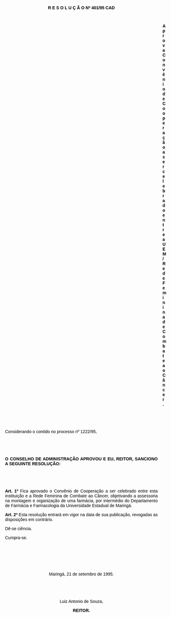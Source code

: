 <BODY TEXT="#000000">

<B><FONT FACE="Arial"><P ALIGN="CENTER">R E S O L U &Ccedil; &Atilde; O Nº 401/95 CAD</P>
</B><P ALIGN="JUSTIFY"></P>
<P ALIGN="JUSTIFY">&nbsp;</P><DIR>
<DIR>
<DIR>
<DIR>
<DIR>
<DIR>
<DIR>
<DIR>
<DIR>
<DIR>
<DIR>
<DIR>
<DIR>

<B><P ALIGN="JUSTIFY">Aprova Conv&ecirc;nio de Coopera&ccedil;&atilde;o a ser celebrado entre a UEM/Rede Feminina de Combate ao C&acirc;ncer.</P>
</B><P ALIGN="JUSTIFY"></P>
<P ALIGN="JUSTIFY">&nbsp;</P>
<P ALIGN="JUSTIFY">&nbsp;</P></DIR>
</DIR>
</DIR>
</DIR>
</DIR>
</DIR>
</DIR>
</DIR>
</DIR>
</DIR>
</DIR>
</DIR>
</DIR>

<P ALIGN="JUSTIFY">Considerando o contido no processo nº 1222/95,</P>
<P ALIGN="JUSTIFY"></P>
<P ALIGN="JUSTIFY">&nbsp;</P>
<P ALIGN="JUSTIFY">&nbsp;</P>
<B><P ALIGN="JUSTIFY">O CONSELHO DE ADMINISTRA&Ccedil;&Atilde;O APROVOU E EU, REITOR, SANCIONO A SEGUINTE RESOLU&Ccedil;&Atilde;O:</P>
</B><P ALIGN="JUSTIFY"></P>
<P ALIGN="JUSTIFY">&nbsp;</P>
<P ALIGN="JUSTIFY">&nbsp;</P>
<B><P ALIGN="JUSTIFY">Art. 1º</B>  Fica aprovado o Conv&ecirc;nio  de Coopera&ccedil;&atilde;o a ser celebrado entre esta institui&ccedil;&atilde;o e a Rede Feminina de Combate ao C&acirc;ncer, objetivando a assessoria na montagem e organiza&ccedil;&atilde;o de uma farm&aacute;cia, por interm&eacute;dio do Departamento de Farm&aacute;cia e Farmacologia da Universidade Estadual de Maring&aacute;.</P>
<B><P ALIGN="JUSTIFY">Art. 2º</B> Esta resolu&ccedil;&atilde;o entrar&aacute; em vigor na data de sua publica&ccedil;&atilde;o, revogadas as disposi&ccedil;&otilde;es em contr&aacute;rio.</P>
<P ALIGN="JUSTIFY">D&ecirc;-se ci&ecirc;ncia.</P>
<P ALIGN="JUSTIFY">Cumpra-se.</P>
<P ALIGN="CENTER"></P>
<P ALIGN="CENTER">&nbsp;</P>
<P ALIGN="CENTER">&nbsp;</P>
<P ALIGN="CENTER">&nbsp;</P>
<P ALIGN="CENTER">Maring&aacute;, 21 de setembro de 1995.</P>
<P ALIGN="CENTER"></P>
<P ALIGN="CENTER">&nbsp;</P>
<P ALIGN="CENTER">&nbsp;</P>
<P ALIGN="CENTER">Luiz Antonio de Souza,</P>
<B><P ALIGN="CENTER">REITOR.</P></B></FONT></BODY>
